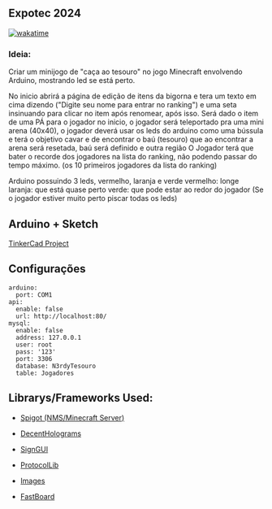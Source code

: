 ## Expotec 2024

[![wakatime](https://wakatime.com/badge/user/018e1f5e-85ee-4d1b-9e0e-ed450cf40324/project/018eab55-09b9-4255-b234-bf2df9b23354.svg)](https://wakatime.com/badge/user/018e1f5e-85ee-4d1b-9e0e-ed450cf40324/project/018eab55-09b9-4255-b234-bf2df9b23354)

### Ideia:
Criar um minijogo de "caça ao tesouro" no jogo Minecraft envolvendo Arduino, mostrando led se está perto.

No inicio abrirá a página de edição de itens da bigorna
e tera um texto em cima dizendo ("Digite seu nome para entrar no ranking")
e uma seta insinuando para clicar no item após renomear, após isso.
Será dado o item de uma PÁ para o jogador no inicio, o jogador será teleportado pra uma mini arena (40x40), o jogador deverá usar os leds do arduino como uma bússula e terá o objetivo cavar e de encontrar o baú (tesouro)
que ao encontrar a arena será resetada, baú será definido e outra região
O Jogador terá que bater o recorde dos jogadores na lista do ranking, não podendo passar do tempo máximo. (os 10 primeiros jogadores da lista do ranking)

Arduino possuindo 3 leds, vermelho, laranja e verde
vermelho: longe
laranja: que está quase perto
verde: que pode estar ao redor do jogador
(Se o jogador estiver muito perto piscar todas os leds)


## Arduino + Sketch

[TinkerCad Project](https://www.tinkercad.com/things/4CsAqzCUjmf-expotec-minecraft-2024?sharecode=N_ip5fn6wPsz_1O8KaItVAOZYmll_KhuWK5MK8uHq5U)

## Configurações

```
arduino:
  port: COM1
api:
  enable: false
  url: http://localhost:80/
mysql:
  enable: false
  address: 127.0.0.1
  user: root
  pass: '123'
  port: 3306
  database: N3rdyTesouro
  table: Jogadores

```


## Librarys/Frameworks Used:

* [Spigot (NMS/Minecraft Server)](https://www.spigotmc.org/wiki/spigot-plugin-development/)

* [DecentHolograms](https://github.com/DecentSoftware-eu/DecentHolograms)

* [SignGUI](https://github.com/Rapha149/SignGUI)

* [ProtocolLib](https://github.com/dmulloy2/ProtocolLib)

* [Images](https://github.com/Andavin/Images)

* [FastBoard](https://github.com/MrMicky-FR/FastBoard)
